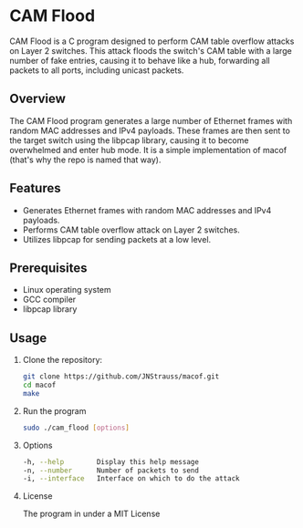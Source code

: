 # CAM Flood

CAM Flood is a C program designed to perform CAM table overflow attacks on Layer 2 switches. This attack floods the switch's CAM table with a large number of fake entries, causing it to behave like a hub, forwarding all packets to all ports, including unicast packets.

## Overview

The CAM Flood program generates a large number of Ethernet frames with random MAC addresses and IPv4 payloads. These frames are then sent to the target switch using the libpcap library, causing it to become overwhelmed and enter hub mode.
It is a simple implementation of macof (that's why the repo is named that way).

## Features

- Generates Ethernet frames with random MAC addresses and IPv4 payloads.
- Performs CAM table overflow attack on Layer 2 switches.
- Utilizes libpcap for sending packets at a low level.

## Prerequisites

- Linux operating system
- GCC compiler
- libpcap library

## Usage

1. Clone the repository:

   ```bash
   git clone https://github.com/JNStrauss/macof.git
   cd macof
   make
   ```

2. Run the program
   ```bash
   sudo ./cam_flood [options]
   ```
3. Options
   ```bash
   -h, --help        Display this help message
   -n, --number      Number of packets to send
   -i, --interface   Interface on which to do the attack
   ```

4. License
   
   The program in under a MIT License
